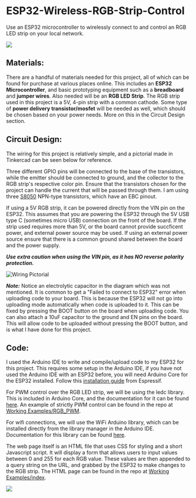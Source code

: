 # ESP32-Wireless-RGB-Strip-Control
Use an ESP32 microcontroller to wirelessly connect to and control an RGB LED strip on your local network.


![](https://github.com/user-attachments/assets/2b270d22-698a-43ce-8e5d-67e09a277b6b)



## **Materials:**
There are a handful of materials needed for this project, all of which can be found for purchase at various places online. This includes an **ESP32 Microcontroller**, and basic prototyping equipment such as a **breadboard** and **jumper wires**. Also needed will be an **RGB LED Strip**. The RGB strip used in this project is a 5V, 4-pin strip with a common cathode. Some type of **power delivery transistor/mosfet** will be needed as well, which should be chosen based on your power needs. More on this in the Circuit Design section.


## **Circuit Design:**
The wiring for this project is relatively simple, and a pictorial made in Tinkercad can be seen below for reference. 

Three different GPIO pins will be connected to the base of the transistors, while the emitter should be connected to ground, and the collector to the RGB strip's respective color pin. Ensure that the transistors chosen for the project can handle the current that will be passed through them. I am using three [S8050](https://components101.com/transistors/s8050-transistor-pinout-equivalent-datasheet) NPN-type transistors, which have an EBC pinout. 

If using a 5V RGB strip, it can be powered directly from the VIN pin on the ESP32. This assumes that you are powering the ESP32 through the 5V USB type C (sometimes micro USB) connection on the front of the board. If the strip used requires more than 5V, or the board cannot provide succficent power, and external power source may be used. If using an external power source ensure that there is a common ground shared between the board and the power supply.

***Use extra caution when using the VIN pin, as it has NO reverse polarity protection.***


![Wiring Pictorial](https://github.com/user-attachments/assets/9004e138-8654-42f3-8b6a-8fd9b7ed9241)


***Note:*** Notice an electrolytic capacitor in the diagram which was not mentioned. It is common to get a "Failed to connect to ESP32" error when uploading code to your board. This is because the ESP32 will not go into uploading mode automatically when code is uploaded to it. This can be fixed by pressing the BOOT button on the board when uploading code. You can also attach a 10uF capacitor to the ground and EN pins on the board. This will allow code to be uploaded without pressing the BOOT button, and is what I have done for this project.



## **Code:**
I used the Arduino IDE to write and compile/upload code to my ESP32 for this project. This requires some setup in the Arduino IDE, if you have not used the Arduino IDE with an ESP32 before, you will need Arduino Core for the ESP32 installed. Follow this [installation guide](https://docs.espressif.com/projects/arduino-esp32/en/latest/installing.html) from Espressif.

For PWM control over the RGB LED strip, we will be using the ledc library. This is included in Arduino Core, and the documentation for it can be found [here](https://docs.espressif.com/projects/arduino-esp32/en/latest/api/ledc.html#arduino-esp32-ledc-api). An example of strictly PWM control can be found in the repo at [Working Examples/RGB_PWM](Working%20Examples/RGB_PWM.ino).

For wifi connections, we will use the WiFi Arduino library, which can be installed directly from the library manager in the Arduino IDE. Documentation for this library can be found [here](https://www.arduino.cc/reference/en/libraries/wifi/).

The web page itself is an HTML file that uses CSS for styling and a short Javascript script. It will display a form that allows users to input values between 0 and 255 for each RGB value. These values are then appended to a query string on the URL, and grabbed by the ESP32 to make changes to the RGB strip. The HTML page can be found in the repo at [Working Examples/index](Working%20Examples/index.html).


![](https://github.com/user-attachments/assets/8f7f4a08-d5a6-4a3b-8b12-5115b76e43d3)
